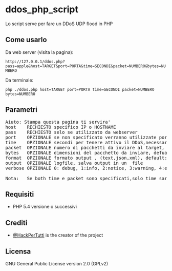 # ddos_php_script

Lo script serve per fare un DDoS UDP flood in PHP

## Come usarlo

Da web server (visita la pagina):

`http://127.0.0.1/ddos.php?pass=apple&host=TARGET&port=PORTA&time=SECONDI&packet=NUMBERO&bytes=NUMBERO`

Da terminale:

`php ./ddos.php host=TARGET port=PORTA time=SECONDI packet=NUMBERO bytes=NUMBERO`

## Parametri

<pre>Aiuto:	Stampa questa pagina ti servira'
host	RECHIESTO specifico IP o HOSTNAME
pass	RECHIESTO selo se utilizzato da webserver
port	OPZIONALE se non specificato verranno utilizzate porte casuali
time	OPZIONALE secondi per tenere attivo il DDoS,necessari se il pacchetto non viene utilizzato
packet	OPZIONALE numero di pacchetti da inviare al target, richiesto se il time non viene specificato
bytes	OPZIONALE dimensioni del pacchetto da inviare, defualt: 65000
format	OPZIONALE formato output , (text,json,xml), default: text
output	OPZIONALE logfile, salva output in un  file
verbose	OPZIONALE 0: debug, 1:info, 2:notice, 3:warning, 4:error, default: info

Nota: 	Se both time e packet sono specificati,solo time sara' utilizzato
</pre>

## Requisiti
- PHP 5.4 versione o successivi

## Crediti

* [@HackPerTutti](https://t.me/hackpertutti) is the creator of the project

## Licensa

GNU General Public License version 2.0 (GPLv2)

